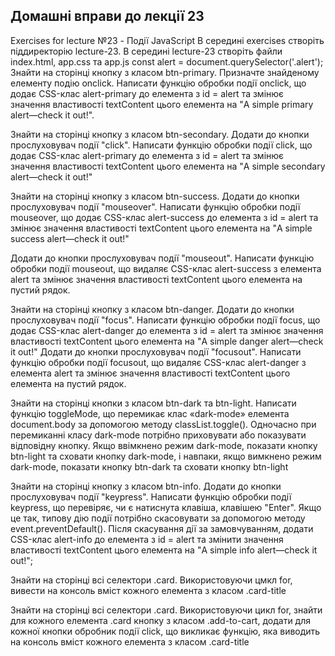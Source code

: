 ## Домашні вправи до лекції 23
Exercises for lecture №23 - Події JavaScript
В середині exercises створіть піддиректорію lecture-23. В середині lecture-23 створіть файли index.html, app.css та app.js
const alert = document.querySelector('.alert');
Знайти на сторінці кнопку з класом btn-primary. Призначте знайденому елементу подію onclick. Написати функцію обробки події onclick, що додає CSS-клас alert-primary до елемента з id = alert та змінює значення властивості textContent цього елемента на "A simple primary alert—check it out!".

Знайти на сторінці кнопку з класом btn-secondary. Додати до кнопки прослуховувач події "click". Написати функцію обробки події click, що додає CSS-клас alert-primary до елемента з id = alert та змінює значення властивості textContent цього елемента на "A simple secondary alert—check it out!"

Знайти на сторінці кнопку з класом btn-success. Додати до кнопки прослуховувач події "mouseover". Написати функцію обробки події mouseover, що додає CSS-клас alert-success до елемента з id = alert та змінює значення властивості textContent цього елемента на "A simple success alert—check it out!"

Додати до кнопки прослуховувач події "mouseout". Написати функцію обробки події mouseout, що видаляє CSS-клас alert-success з елемента alert та змінює значення властивості textContent цього елемента на пустий рядок.

Знайти на сторінці кнопку з класом btn-danger. Додати до кнопки прослуховувач події "focus". Написати функцію обробки події focus, що додає CSS-клас alert-danger до елемента з id = alert та змінює значення властивості textContent цього елемента на "A simple danger alert—check it out!" Додати до кнопки прослуховувач події "focusout". Написати функцію обробки події focusout, що видаляє CSS-клас alert-danger з елемента alert та змінює значення властивості textContent цього елемента на пустий рядок.

Знайти на сторінці кнопки з класом btn-dark та btn-light. Написати функцію toggleMode, що перемикає клас «dark-mode» елемента document.body за допомогою методу classList.toggle(). Одночасно при перемиканні класу dark-mode потрібно приховувати або показувати відповідну кнопку. Якщо ввімкнено режим dark-mode, показати кнопку btn-light та сховати кнопку dark-mode, і навпаки, якщо вимкнено режим dark-mode, показати кнопку btn-dark та сховати кнопку btn-light

Знайти на сторінці кнопку з класом btn-info. Додати до кнопки прослуховувач події "keypress". Написати функцію обробки події keypress, що перевіряє, чи є натиснута клавіша, клавішею "Enter". Якщо це так, типову дію події потрібно скасовувати за допомогою методу event.preventDefault(). Після скасування дії за замовчуванням, додати CSS-клас alert-info до елемента з id = alert та змінити значення властивості textContent цього елемента на "A simple info alert—check it out!";

Знайти на сторінці всі селектори .card. Використовуючи цмкл for, вивести на консоль вміст кожного елемента з класом .card-title

Знайти на сторінці всі селектори .card. Використовуючи цикл for, знайти для кожного елемента .card кнопку з класом .add-to-cart, додати для кожної кнопки обробник події click, що викликає функцію, яка виводить на консоль вміст кожного елемента з класом .card-title